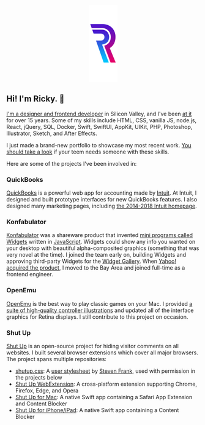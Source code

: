 <p align="center">
  <img src="https://github.com/RickyRomero/RickyRomero/raw/master/insignia.png" width="75" height="200" alt="RR insignia" />
</p>

## Hi! I'm Ricky. 👋

[I'm a designer and frontend developer][about-homepage] in Silicon Valley, and I've been [at it][about-about] for over 15 years. Some of my skills include HTML, CSS, vanilla JS, node.js, React, jQuery, SQL, Docker, Swift, SwiftUI, AppKit, UIKit, PHP, Photoshop, Illustrator, Sketch, and After Effects.

I just made a brand-new portfolio to showcase my most recent work. [You should take a look][about-portfolio] if your teem needs someone with these skills.

Here are some of the projects I've been involved in:

### QuickBooks

[QuickBooks][intuit-quickbooks] is a powerful web app for accounting made by [Intuit][intuit]. At Intuit, I designed and built prototype interfaces for new QuickBooks features. I also designed many marketing pages, including [the 2014-2018 Intuit homepage][intuit-archived-homepage].

### Konfabulator

[Konfabulator][konfabulator] was a shareware product that invented [mini programs called Widgets][konfabulator-widgets] written in [JavaScript][konfabulator-js]. Widgets could show any info you wanted on your desktop with beautiful alpha-composited graphics (something that was very novel at the time). I joined the team early on, building Widgets and approving third-party Widgets for the [Widget Gallery][konfabulator-gallery]. When [Yahoo!][konfabulator-yahoo] [acquired the product][konfabulator-acquired], I moved to the Bay Area and joined full-time as a frontend engineer.

### OpenEmu

[OpenEmu][openemu] is the best way to play classic games on your Mac. I provided [a suite of high-quality controller illustrations][openemu-controllers] and updated all of the interface graphics for Retina displays. I still contribute to this project on occasion.

### Shut Up

[Shut Up][shutup] is an open-source project for hiding visitor comments on all websites. I built several browser extensions which cover all major browsers. The project spans multiple repositories:

- [shutup.css][shutup-css]: A [user stylesheet][shutup-user-stylesheet] by [Steven Frank][shutup-stevenf], used with permission in the projects below
- [Shut Up WebExtension][shutup-webextension]: A cross-platform extension supporting Chrome, Firefox, Edge, and Opera
- [Shut Up for Mac][shutup-macos]: A native Swift app containing a Safari App Extension and Content Blocker
- [Shut Up for iPhone/iPad][shutup-ios]: A native Swift app containing a Content Blocker



[about-homepage]: https://rickyromero.com  (Ricky Romero Homepage)
[about-about]: https://rickyromero.com/about/  (About Ricky)
[about-portfolio]: https://hello.rickyromero.com/  (Ricky Romero's Project Portfolio)

[intuit]: https://intuit.com/  (Intuit Homepage)
[intuit-quickbooks]: https://quickbooks.intuit.com/  (QuickBooks Homepage)
[intuit-archived-homepage]: https://web.archive.org/web/20140201150017/http://www.intuit.com/  (Archived Intuit Homepage)

[konfabulator]: https://web.archive.org/web/20030321004431/http://konfabulator.com/  (Archived Konfabulator Homepage)
[konfabulator-widgets]: https://rickyromero.com/widgets/  (My Konfabulator Widgets)
[konfabulator-js]: https://developer.mozilla.org/en-US/docs/Web/JavaScript  (JavaScript reference on MDN)
[konfabulator-gallery]: https://web.archive.org/web/20031008064143/http://www.widgetgallery.com/  (Konfabulator Widget Gallery)
[konfabulator-yahoo]: https://www.yahoo.com  (Yahoo! Homepage)
[konfabulator-acquired]: https://www.macworld.com/article/1046042/konfabulator.html  (Yahoo! acquires Konfabulator)

[openemu]: https://github.com/OpenEmu/OpenEmu  (OpenEmu on GitHub)
[openemu-controllers]: https://dribbble.com/RickyRomero/projects/113063-OpenEmu  (Controller Gallery on Dribbble)

[shutup]: https://rickyromero.com/shutup/  (Shut Up Homepage)
[shutup-user-stylesheet]: https://en.wikipedia.org/wiki/Style_sheet_(web_development)  (Stylesheet on Wikipedia)
[shutup-stevenf]: https://stevenf.com  (Steven Frank's Homepage)
[shutup-css]: https://github.com/panicsteve/shutup-css  (shutup-css on GitHub)
[shutup-webextension]: https://github.com/RickyRomero/shut-up-webextension  (Shut Up for Chrome, Firefox, Edge, and Opera on GitHub)
[shutup-macos]: https://github.com/RickyRomero/shut-up-native  (Shut Up for macOS Safari on GitHub)
[shutup-ios]: https://github.com/RickyRomero/shut-up-ios  (Shut Up for iOS/iPadOS Safari on GitHub)
